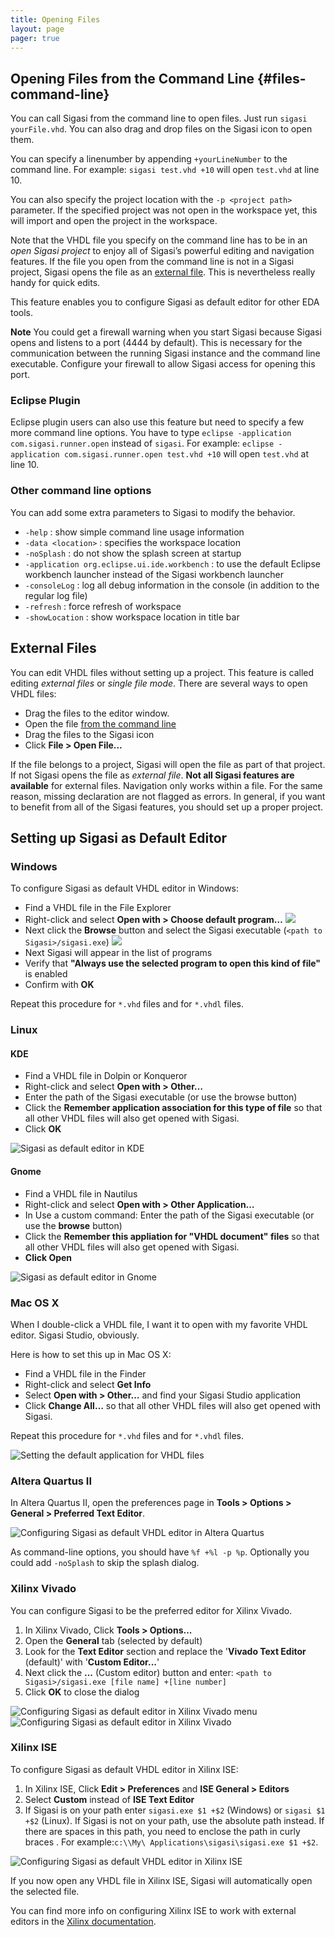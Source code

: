 ```yaml
---
title: Opening Files
layout: page 
pager: true
---
```


Opening Files from the Command Line {#files-command-line}
-----------------------------------

You can call Sigasi from the command line to open files. Just run
`sigasi yourFile.vhd`. You can also drag and drop files on the Sigasi
icon to open them.

You can specify a linenumber by appending `+yourLineNumber` to the
command line. For example: `sigasi test.vhd +10` will open `test.vhd` at
line 10.

You can also specify the project location with the `-p <project path>` parameter.
If the specified project was not open in the workspace yet, this will import
and open the project in the workspace. 

Note that the VHDL file you specify on the command line has to be in an
*open Sigasi project* to enjoy all of Sigasi’s powerful editing and
navigation features. If the file you open from the command line is not
in a Sigasi project, Sigasi opens the file as an [external
file](#files-external). This is nevertheless really handy for quick
edits.

This feature enables you to configure Sigasi as default editor for other
EDA tools.

**Note** You could get a firewall warning when you start Sigasi because
Sigasi opens and listens to a port (4444 by default). This is necessary
for the communication between the running Sigasi instance and the
command line executable. Configure your firewall to allow Sigasi access
for opening this port.

### Eclipse Plugin

Eclipse plugin users can also use this feature but need to specify a few
more command line options. You have to type
`eclipse -application com.sigasi.runner.open` instead of `sigasi`. For
example: `eclipse -application com.sigasi.runner.open test.vhd +10` will
open `test.vhd` at line 10.

### Other command line options

You can add some extra parameters to Sigasi to modify the behavior.

-   `-help` : show simple command line usage information
-   `-data <location>` : specifies the workspace location
-   `-noSplash` : do not show the splash screen at startup
-   `-application org.eclipse.ui.ide.workbench` : to use the default
    Eclipse workbench launcher instead of the Sigasi workbench launcher
-   `-consoleLog` : log all debug information in the console (in
    addition to the regular log file)
-   `-refresh` : force refresh of workspace
-   `-showLocation` : show workspace location in title bar

External Files
--------------

You can edit VHDL files without setting up a project. This feature is
called editing *external files* or *single file mode*. There are several
ways to open VHDL files:

-   Drag the files to the editor window.
-   Open the file [from the command line](#files-command-line)
-   Drag the files to the Sigasi icon
-   Click **File \> Open File…**

If the file belongs to a project, Sigasi will open the file as part of
that project. If not Sigasi opens the file as *external file*. **Not all
Sigasi features are available** for external files. Navigation only
works within a file. For the same reason, missing declaration are not
flagged as errors. In general, if you want to benefit from all of the
Sigasi features, you should set up a proper project.

Setting up Sigasi as Default Editor
-----------------------------------

### Windows

To configure Sigasi as default VHDL editor in Windows:

* Find a VHDL file in the File Explorer
* Right-click and select **Open with > Choose default program…**
  ![](images/windows_1.png)
* Next click the **Browse** button and select the Sigasi executable (`<path to Sigasi>/sigasi.exe`)
  ![](images/windows_2.png)
* Next Sigasi will appear in the list of programs
* Verify that **"Always use the selected program to open this kind of file"** is enabled
* Confirm with **OK**

Repeat this procedure for `*.vhd` files and for `*.vhdl` files.

### Linux

#### KDE

* Find a VHDL file in Dolpin or Konqueror
* Right-click and select **Open with > Other…**
* Enter the path of the Sigasi executable (or use the browse button)
* Click the **Remember application association for this type of file** so that all other VHDL files will also get opened with Sigasi.
* Click **OK**

![Sigasi as default editor in KDE](images/kde.png)

#### Gnome

* Find a VHDL file in Nautilus
* Right-click and select **Open with > Other Application…**
*  In Use a custom command: Enter the path of the Sigasi executable (or use the **browse** button)
* Click the **Remember this appliation for "VHDL document" files** so that all other VHDL files will also get opened with Sigasi.
* **Click Open**

![Sigasi as default editor in Gnome](images/gnome.png)

### Mac OS X

When I double-click a VHDL file, I want it to open with my favorite VHDL editor. Sigasi Studio, obviously.

Here is how to set this up in Mac OS X:

* Find a VHDL file in the Finder
* Right-click and select **Get Info**
* Select **Open with > Other…** and find your Sigasi Studio application
* Click **Change All…** so that all other VHDL files will also get opened with Sigasi.

Repeat this procedure for `*.vhd` files and for `*.vhdl` files.

![Setting the default application for VHDL files](images/default_application_for_mac.png)

### Altera Quartus II

In Altera Quartus II, open the preferences page in **Tools \> Options \>
General \> Preferred Text Editor**.

![Configuring Sigasi as default VHDL editor in Altera Quartus](images/sigasieditorquartus.png "Configuring Sigasi as default VHDL editor in Altera Quartus")

As command-line options, you should have `%f +%l -p %p`. Optionally you
could add `-noSplash` to skip the splash dialog.

### Xilinx Vivado

You can configure Sigasi to be the preferred editor for Xilinx Vivado.

1. In Xilinx Vivado, Click **Tools > Options...** 
2. Open the **General** tab (selected by default)
3. Look for the **Text Editor** section and replace the '**Vivado Text Editor** (default)' with '**Custom Editor...**'
4. Next click the **...** (Custom editor)  button and enter:
    `<path to Sigasi>/sigasi.exe [file name] +[line number]`
5. Click **OK** to close the dialog

![Configuring Sigasi as default editor in Xilinx Vivado menu](images/vivado_a1.png "Configuring Sigasi as default editor in Xilinx Vivado menu")
![Configuring Sigasi as default editor in Xilinx Vivado](images/vivado_a2.png "Configuring Sigasi as default editor in Xilinx Vivado")

### Xilinx ISE

To configure Sigasi as default VHDL editor in Xilinx ISE:

1. In Xilinx ISE, Click **Edit \> Preferences** and **ISE General \> Editors**
2. Select **Custom** instead of **ISE Text Editor**
3. If Sigasi is on your path enter `sigasi.exe $1 +$2` (Windows) or `sigasi $1 +$2` (Linux).
   If Sigasi is not on your path, use the absolute path instead. If there are spaces in this
path, you need to enclose the path in curly braces . For example:`c:\\My\ Applications\sigasi\sigasi.exe $1 +$2`.

![Configuring Sigasi as default VHDL editor in Xilinx ISE](images/xilinxeditor.png "Configuring Sigasi as default VHDL editor in Xilinx ISE")

If you now open any VHDL file in Xilinx ISE, Sigasi will automatically open the selected file.

You can find more info on configuring Xilinx ISE to work with external editors in the [Xilinx documentation](http://www.xilinx.com/support/documentation/sw_manuals/xilinx12_2/pn_db_editor_options.htm).

